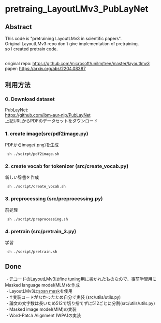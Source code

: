 # pretraing_LayoutLMv3_PubLayNet

## Abstract
This code is "pretraining LayoutLMv3 in scientific papers".<br/>
Original LayoutLMv3 repo don't give implementation of pretraining.<br/>
so I created pretrain code.<br/><br/>

original repo: https://github.com/microsoft/unilm/tree/master/layoutlmv3<br/>
paper: https://arxiv.org/abs/2204.08387


## 利用方法
### 0. Download dataset
PubLayNet:<br/>
https://github.com/ibm-aur-nlp/PubLayNet<br/>
上記URLからPDFのデータセットをダウンロード

### 1. create image(src/pdf2image.py)
PDFからimage(.png)を生成
```
 sh ./scirpt/pdf2image.sh
 ```
### 2. create vocab for tokenizer (src/create_vocab.py)
新しい辞書を作成
```
 sh ./script/create_vocab.sh
 ```
### 3. preprocessing (src/preprocessing.py)
前処理
```
 sh ./script/preprocessing.sh
```
### 4. pretrain (src/pretrain_3.py)
学習
```
 sh ./script/pretrain.sh
```


## Done
・元コードのLayoutLMv3はfine tuning用に書かれたものなので、事前学習用にMasked language model(MLM)を作成<br/>
・LayoutLMv3は[span mask](https://aclanthology.org/2020.tacl-1.5/)を使用<br/>
・↑実装コードがなかったため自分で実装 (src/utils/utils.py)<br/>
・論文の文字数は長いため512で切り捨てずに512ごとに分割(src/utils/utils.py)<br/>
・Masked image model(MIM)の実装<br/>
・Word-Patch Alignment (WPA)の実装<br/>

